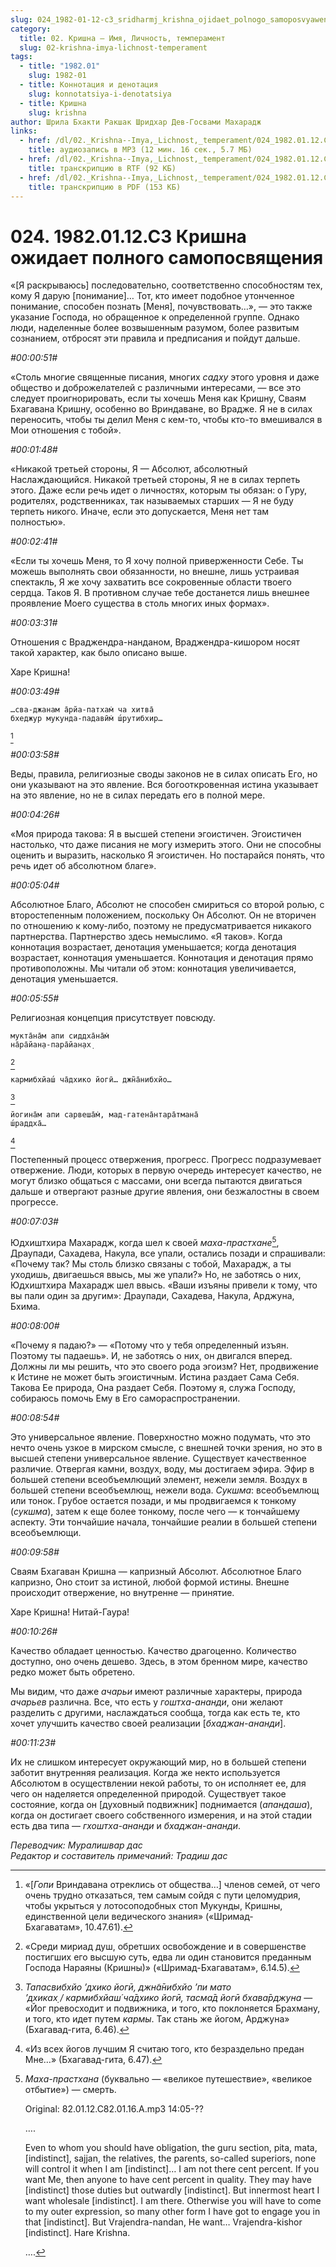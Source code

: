 ```yaml
---
slug: 024_1982-01-12-c3_sridharmj_krishna_ojidaet_polnogo_samoposvyaweniya
category:
  title: 02. Кришна — Имя, Личность, темперамент
  slug: 02-krishna-imya-lichnost-temperament
tags:
  - title: "1982.01"
    slug: 1982-01
  - title: Коннотация и денотация
    slug: konnotatsiya-i-denotatsiya
  - title: Кришна
    slug: krishna
author: Шрила Бхакти Ракшак Шридхар Дев-Госвами Махарадж
links:
  - href: /dl/02._Krishna--Imya,_Lichnost,_temperament/024_1982.01.12.C3_SridharMj_Krishna_ojidaet_polnogo_samoposvyaweniya.mp3
    title: аудиозапись в MP3 (12 мин. 16 сек., 5.7 МБ)
  - href: /dl/02._Krishna--Imya,_Lichnost,_temperament/024_1982.01.12.C3_SridharMj_Krishna_ojidaet_polnogo_samoposvyaweniya.rtf
    title: транскрипцию в RTF (92 КБ)
  - href: /dl/02._Krishna--Imya,_Lichnost,_temperament/024_1982.01.12.C3_SridharMj_Krishna_ojidaet_polnogo_samoposvyaweniya.pdf
    title: транскрипцию в PDF (153 КБ)
---
```


# 024. 1982.01.12.C3 Кришна ожидает полного самопосвящения

«[Я раскрываюсь] последовательно, соответственно способностям тех, кому Я дарую [понимание]… Тот, кто имеет подобное утонченное понимание, способен познать [Меня], почувствовать…», — это также указание Господа, но обращенное к определенной группе. Однако люди, наделенные более возвышенным разумом, более развитым сознанием, отбросят эти правила и предписания и пойдут дальше.

*#00:00:51#*

«Столь многие священные писания, многих *садху* этого уровня и даже общество и доброжелателей с различными интересами, — все это следует проигнорировать, если ты хочешь Меня как Кришну, Сваям Бхагавана Кришну, особенно во Вриндаване, во Врадже. Я не в силах переносить, чтобы ты делил Меня с кем-то, чтобы кто-то вмешивался в Мои отношения с тобой».

*#00:01:48#*

«Никакой третьей стороны, Я — Абсолют, абсолютный Наслаждающийся. Никакой третьей стороны, Я не в силах терпеть этого. Даже если речь идет о личностях, которым ты обязан: о Гуру, родителях, родственниках, так называемых старших — Я не буду терпеть никого. Иначе, если это допускается, Меня нет там полностью».

*#00:02:41#*

«Если ты хочешь Меня, то Я хочу полной приверженности Себе. Ты можешь выполнять свои обязанности, но внешне, лишь устраивая спектакль, Я же хочу захватить все сокровенные области твоего сердца. Таков Я. В противном случае тебе достанется лишь внешнее проявление Моего существа в столь многих иных формах».

*#00:03:31#*

Отношения с Враджендра-нанданом, Враджендра-кишором носят такой характер, как было описано выше.

Харе Кришна!

*#00:03:49#*

    …сва-джанам а̄рйа-патхам̇ ча хитва̄
    бхеджур мукунда-падавӣм̇ ш́рутибхир…
[^_ftn1]

*#00:03:58#*

Веды, правила, религиозные своды законов не в силах описать Его, но они указывают на это явление. Вся богооткровенная истина указывает на это явление, но не в силах передать его в полной мере.

*#00:04:26#*

«Моя природа такова: Я в высшей степени эгоистичен. Эгоистичен настолько, что даже писания не могу измерить этого. Они не способны оценить и выразить, насколько Я эгоистичен. Но постарайся понять, что речь идет об абсолютном благе».

*#00:05:04#*

Абсолютное Благо, Абсолют не способен смириться со второй ролью, с второстепенным положением, поскольку Он Абсолют. Он не вторичен по отношению к кому-либо, поэтому не предусматривается никакого партнерства. Партнерство здесь немыслимо. «Я таков». Когда коннотация возрастает, денотация уменьшается; когда денотация возрастает, коннотация уменьшается. Коннотация и денотация прямо противоположны. Мы читали об этом: коннотация увеличивается, денотация уменьшается.

*#00:05:55#*

Религиозная концепция присутствует повсюду.

    мукта̄на̄м апи сиддха̄на̄м̇
    на̄ра̄йан̣а-пара̄йан̣ах̣
[^_ftn2]

    кармибхйаш́ ча̄дхико йогӣ… джн̃а̄нибхйо…
[^_ftn3]

    йогина̄м апи сарвеша̄м̇, мад-гатена̄нтара̄тмана̄
    ш́раддха̄…
[^_ftn4]

Постепенный процесс отвержения, прогресс. Прогресс подразумевает отвержение. Люди, которых в первую очередь интересует качество, не могут близко общаться с массами, они всегда пытаются двигаться дальше и отвергают разные другие явления, они безжалостны в своем прогрессе.

*#00:07:03#*

Юдхиштхира Махарадж, когда шел к своей *маха-прастхане*[^_ftn5], Драупади, Сахадева, Накула, все упали, остались позади и спрашивали: «Почему так? Мы столь близко связаны с тобой, Махарадж, а ты уходишь, двигаешься ввысь, мы же упали?» Но, не заботясь о них, Юдхиштхира Махарадж шел ввысь. «Ваши изъяны привели к тому, что вы пали один за другим»: Драупади, Сахадева, Накула, Арджуна, Бхима.

*#00:08:00#*

«Почему я падаю?» — «Потому что у тебя определенный изъян. Поэтому ты падаешь». И, не заботясь о них, он двигался вперед. Должны ли мы решить, что это своего рода эгоизм? Нет, продвижение к Истине не может быть эгоистичным. Истина раздает Сама Себя. Такова Ее природа, Она раздает Себя. Поэтому я, служа Господу, собираюсь помочь Ему в Его самораспространении.

*#00:08:54#*

Это универсальное явление. Поверхностно можно подумать, что это нечто очень узкое в мирском смысле, с внешней точки зрения, но это в высшей степени универсальное явление. Существует качественное различие. Отвергая камни, воздух, воду, мы достигаем эфира. Эфир в большей степени всеобъемлющий элемент, нежели земля. Воздух в большей степени всеобъемлющ, нежели вода. *Сукшма*: всеобъемлющ или тонок. Грубое остается позади, и мы продвигаемся к тонкому (*сукшма*), затем к еще более тонкому, после чего — к тончайшему аспекту. Эти тончайшие начала, тончайшие реалии в большей степени всеобъемлющи.

*#00:09:58#*

Сваям Бхагаван Кришна — капризный Абсолют. Абсолютное Благо капризно, Оно стоит за истиной, любой формой истины. Внешне происходит отвержение, но внутренне — принятие.

Харе Кришна! Нитай-Гаура!

*#00:10:26#*

Качество обладает ценностью. Качество драгоценно. Количество доступно, оно очень дешево. Здесь, в этом бренном мире, качество редко может быть обретено.

Мы видим, что даже *ачарьи* имеют различные характеры, природа *ачарьев* различна. Все, что есть у *гоштха-ананди*, они желают разделить с другими, наслаждаться сообща, тогда как есть те, кто хочет улучшить качество своей реализации [*бхаджан-ананди*].

*#00:11:23#*

Их не слишком интересует окружающий мир, но в большей степени заботит внутренняя реализация. Когда же некто используется Абсолютом в осуществлении некой работы, то он исполняет ее, для чего он наделяется определенной природой. Существует такое состояние, когда он [духовный подвижник] поднимается (*апандаша*), когда он достигает своего собственного измерения, и на этой стадии есть два типа — *гхоштха-ананди* и *бхаджан-ананди*.

*Переводчик: Муралишвар дас*\
*Редактор и составитель примечаний: Традиш дас*



[^_ftn1]: «[*Гопи* Вриндавана отреклись от общества…] членов семей, от чего очень трудно отказаться, тем самым сойдя с пути целомудрия, чтобы укрыться у лотосоподобных стоп Мукунды, Кришны, единственной цели ведического знания» («Шримад-Бхагаватам», 10.47.61).

[^_ftn2]: «Среди мириад душ, обретших освобождение и в совершенстве постигших его высшую суть, едва ли один становится преданным Господа Нараяны (Кришны)» («Шримад-Бхагаватам», 6.14.5).

[^_ftn3]: *Тапасвибхйо ’дхико йогӣ, джн̃а̄нибхйо ’пи мато ’дхиках̣ / кармибхйаш́ ча̄дхико йогӣ, тасма̄д йогӣ бхава̄рджуна* — «Йог превосходит и подвижника, и того, кто поклоняется Брахману, и того, кто идет путем *кармы*. Так стань же йогом, Арджуна» (Бхагавад-гита, 6.46).

[^_ftn4]: «Из всех йогов лучшим Я считаю того, кто безраздельно предан Мне…» (Бхагавад-гита, 6.47).

[^_ftn5]: *Маха-прастхана* (буквально — «великое путешествие», «великое отбытие») — смерть.

    Original: 82.01.12.C82.01.16.A.mp3 14:05-??

    ….

    Even to whom you should have obligation, the guru section, pita, mata, [indistinct], sajjan, the relatives, the parents, so-called superiors, none will control it when I am [indistinct]… I am not there cent percent. If you want Me, then anyone to have cent percent in quality. They may have [indistinct] those duties but outwardly [indistinct]. But innermost heart I want wholesale [indistinct]. I am there. Otherwise you will have to come to my outer expression, so many other form I have got to engage you in that [indistinct]. But Vrajendra-nandan, He want… Vrajendra-kishor [indistinct]. Hare Krishna.

    ….

